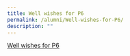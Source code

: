 ```yaml
---
title: Well wishes for P6
permalink: /alumni/Well-wishes-for-P6/
description: ""
---
```

[Well wishes for P6](https://padlet.com/ng_poh_xian/bdv7z4jkv1ikg5uv)
